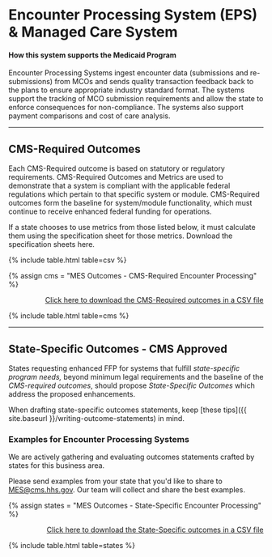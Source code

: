 # Encounter Processing System (EPS) & Managed Care System

#### How this system supports the Medicaid Program

Encounter Processing Systems ingest encounter data (submissions and re-submissions) from MCOs and sends quality transaction feedback back to the plans to ensure appropriate industry standard format. The systems support the tracking of MCO submission requirements and allow the state to enforce consequences for non-compliance. The systems also support payment comparisons and cost of care analysis.

---

## CMS-Required Outcomes

Each CMS-Required outcome is based on statutory or regulatory requirements. CMS-Required Outcomes and Metrics are used to demonstrate that a system is compliant with the applicable federal regulations which pertain to that specific system or module. CMS-Required outcomes form the baseline for system/module functionality, which must continue to receive enhanced federal funding for operations.

If a state chooses to use metrics from those listed below, it must calculate them using the specification sheet for those metrics. Download the specification sheets here. <ADD LINK>

{% include table.html table=csv %}

{% assign cms = "MES Outcomes - CMS-Required Encounter Processing" %}

<div align="right" class="ds-u-margin-bottom--2">
  <a href="{{ site.baseurl }}/downloads/{{ cms }}.csv" target="_blank" download>Click here to download the CMS-Required outcomes in a CSV file</a> 
</div>

{% include table.html table=cms %}

---

## State-Specific Outcomes - CMS Approved

States requesting enhanced FFP for systems that fulfill _state-specific program needs,_ beyond minimum legal requirements and the baseline of the _CMS-required outcomes_, should propose _State-Specific Outcomes_ which address the proposed enhancements.

When drafting state-specific outcomes statements, keep [these tips]({{ site.baseurl }}/writing-outcome-statements) in mind.

### Examples for Encounter Processing Systems

We are actively gathering and evaluating outcomes statements crafted by states for this business area.

Please send examples from your state that you'd like to share to <MES@cms.hhs.gov>. Our team will collect and share the best examples.

{% assign states = "MES Outcomes - State-Specific Encounter Processing" %}

<div align="right" class="ds-u-margin-bottom--2">
  <a href="{{ site.baseurl }}/downloads/{{ states }}.csv" target="_blank" download>Click here to download the State-Specific outcomes in a CSV file</a>
</div>

{% include table.html table=states %}
